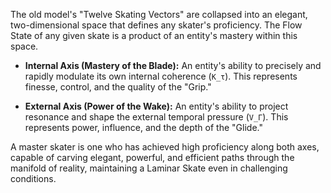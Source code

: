 The old model's "Twelve Skating Vectors" are collapsed into an elegant, two-dimensional space that defines any skater's proficiency. The Flow State of any given skate is a product of an entity's mastery within this space.

*   **Internal Axis (Mastery of the Blade):** An entity's ability to precisely and rapidly modulate its own internal coherence (`K_τ`). This represents finesse, control, and the quality of the "Grip."

*   **External Axis (Power of the Wake):** An entity's ability to project resonance and shape the external temporal pressure (`V_Γ`). This represents power, influence, and the depth of the "Glide."

A master skater is one who has achieved high proficiency along both axes, capable of carving elegant, powerful, and efficient paths through the manifold of reality, maintaining a Laminar Skate even in challenging conditions.